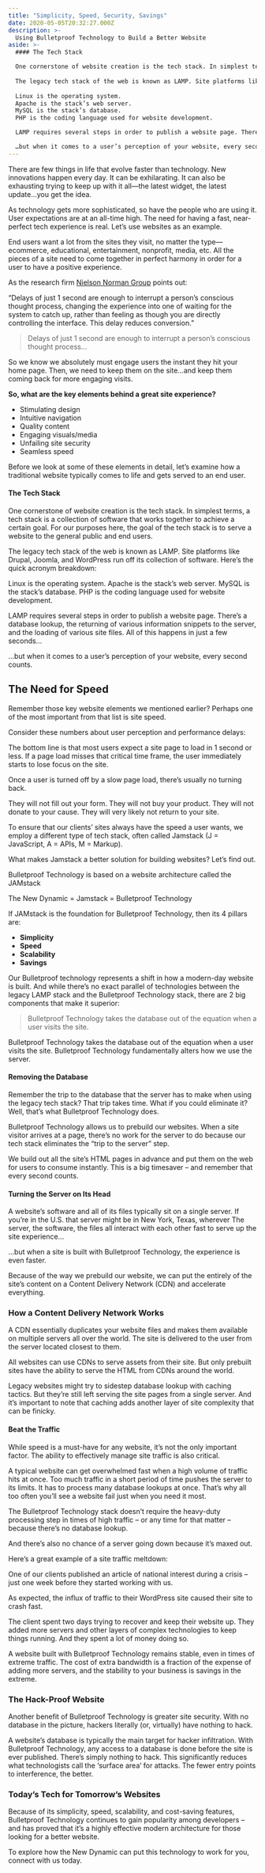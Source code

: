 ```yaml
---
title: "Simplicity, Speed, Security, Savings"
date: 2020-05-05T20:32:27.000Z
description: >-
  Using Bulletproof Technology to Build a Better Website
aside: >-
  #### The Tech Stack

  One cornerstone of website creation is the tech stack. In simplest terms, a tech stack is a collection of software that works together to achieve a certain goal. For our purposes here, the goal of the tech stack is to serve a website to the general public and end users.
  
  The legacy tech stack of the web is known as LAMP. Site platforms like Drupal, Joomla, and WordPress run off its collection of software. Here’s the quick acronym breakdown\:
  
  Linux is the operating system.
  Apache is the stack’s web server.
  MySQL is the stack’s database. 
  PHP is the coding language used for website development.

  LAMP requires several steps in order to publish a website page. There’s a database lookup, the returning of various information snippets to the server, and the loading of various site files. All of this happens in just a few seconds…

  …but when it comes to a user’s perception of your website, every second counts.
---
```


There are few things in life that evolve faster than technology. New innovations happen every day. It can be exhilarating. It can also be exhausting trying to keep up with it all—the latest widget, the latest update…you get the idea.

As technology gets more sophisticated, so have the people who are using it. User expectations are at an all-time high. The need for having a fast, near-perfect tech experience is real. Let’s use websites as an example.

End users want a lot from the sites they visit, no matter the type—ecommerce, educational, entertainment, nonprofit, media, etc. All the pieces of a site need to come together in perfect harmony in order for a user to have a positive experience.

As the research firm [Nielson Norman Group](https://www.nngroup.com/articles/the-need-for-speed/) points out:

“Delays of just 1 second are enough to interrupt a person’s conscious thought process, changing the experience into one of waiting for the system to catch up, rather than feeling as though you are directly controlling the interface. This delay reduces conversion.”

> Delays of just 1 second are enough to interrupt a person’s conscious thought process...

So we know we absolutely must engage users the instant they hit your home page. Then, we need to keep them on the site…and keep them coming back for more engaging visits.

**So, what are the key elements behind a great site experience?**

- Stimulating design
- Intuitive navigation
- Quality content
- Engaging visuals/media
- Unfailing site security
- Seamless speed

Before we look at some of these elements in detail, let’s examine how a traditional website typically comes to life and gets served to an end user.

<!-- aside -->

#### The Tech Stack

  One cornerstone of website creation is the tech stack. In simplest terms, a tech stack is a collection of software that works together to achieve a certain goal. For our purposes here, the goal of the tech stack is to serve a website to the general public and end users.
  
  The legacy tech stack of the web is known as LAMP. Site platforms like Drupal, Joomla, and WordPress run off its collection of software. Here’s the quick acronym breakdown\:
  
  Linux is the operating system.
  Apache is the stack’s web server.
  MySQL is the stack’s database. 
  PHP is the coding language used for website development.

  LAMP requires several steps in order to publish a website page. There’s a database lookup, the returning of various information snippets to the server, and the loading of various site files. All of this happens in just a few seconds…

  …but when it comes to a user’s perception of your website, every second counts.

  <!-- aside -->

## The Need for Speed

Remember those key website elements we mentioned earlier? Perhaps one of the most important from that list is site speed.

Consider these numbers about user perception and performance delays:

<!-- [Graphic – User Perception table] -->

The bottom line is that most users expect a site page to load in 1 second or less. If a page load misses that critical time frame, the user immediately starts to lose focus on the site.

Once a user is turned off by a slow page load, there’s usually no turning back.

They will not fill out your form.
They will not buy your product.
They will not donate to your cause.
They will very likely not return to your site.

To ensure that our clients’ sites always have the speed a user wants, we employ a different type of tech stack, often called Jamstack (J = JavaScript, A = APIs, M = Markup).

What makes Jamstack a better solution for building websites? Let’s find out.

Bulletproof Technology is based on a website architecture called the JAMstack

The New Dynamic = Jamstack = Bulletproof Technology

If JAMstack is the foundation for Bulletproof Technology, then its 4 pillars are:

- **Simplicity**
- **Speed**
- **Scalability**
- **Savings**

Our Bulletproof technology represents a shift in how a modern-day website is built. And while there’s no exact parallel of technologies between the legacy LAMP stack and the Bulletproof Technology stack, there are 2 big components that make it superior:

> Bulletproof Technology takes the database out of the equation when a user visits the site.

Bulletproof Technology takes the database out of the equation when a user visits the site.
Bulletproof Technology fundamentally alters how we use the server.

<!-- [Graphic – visual comparison of LAMP to BT or some sort of ‘pillar’ visual – JAMstack/Bulletproof as the base, 4 pillars emerging from it – can we create something?] -->

#### Removing the Database

Remember the trip to the database that the server has to make when using the legacy tech stack? That trip takes time. What if you could eliminate it? Well, that’s what Bulletproof Technology does.

Bulletproof Technology allows us to prebuild our websites. When a site visitor arrives at a page, there’s no work for the server to do because our tech stack eliminates the “trip to the server” step.

We build out all the site’s HTML pages in advance and put them on the web for users to consume instantly. This is a big timesaver – and remember that every second counts.

#### Turning the Server on Its Head

A website’s software and all of its files typically sit on a single server. If you’re in the U.S. that server might be in New York, Texas, wherever The server, the software, the files all interact with each other fast to serve up the site experience…

…but when a site is built with Bulletproof Technology, the experience is even faster.

Because of the way we prebuild our website, we can put the entirely of the site’s content on a Content Delivery Network (CDN) and accelerate everything.

### How a Content Delivery Network Works

A CDN essentially duplicates your website files and makes them available on multiple servers all over the world. The site is delivered to the user from the server located closest to them.

All websites can use CDNs to serve assets from their site. But only prebuilt sites have the ability to serve the HTML from CDNs around the world.

<!-- [Graphic – CDN] -->

Legacy websites might try to sidestep database lookup with caching tactics. But they’re still left serving the site pages from a single server. And it’s important to note that caching adds another layer of site complexity that can be finicky.

#### Beat the Traffic

While speed is a must-have for any website, it’s not the only important factor. The ability to effectively manage site traffic is also critical.

A typical website can get overwhelmed fast when a high volume of traffic hits at once. Too much traffic in a short period of time pushes the server to its limits. It has to process many database lookups at once. That’s why all too often you’ll see a website fail just when you need it most.

The Bulletproof Technology stack doesn’t require the heavy-duty processing step in times of high traffic – or any time for that matter – because there’s no database lookup.

And there’s also no chance of a server going down because it’s maxed out.

Here’s a great example of a site traffic meltdown:

One of our clients published an article of national interest during a crisis – just one week before they started working with us.

As expected, the influx of traffic to their WordPress site caused their site to crash fast.

The client spent two days trying to recover and keep their website up. They added more servers and other layers of complex technologies to keep things running. And they spent a lot of money doing so.

A website built with Bulletproof Technology remains stable, even in times of extreme traffic. The cost of extra bandwidth is a fraction of the expense of adding more servers, and the stability to your business is savings in the extreme.

<!-- [Graphic – Penalty of Success] -->

### The Hack-Proof Website

Another benefit of Bulletproof Technology is greater site security. With no database in the picture, hackers literally (or, virtually) have nothing to hack.

A website’s database is typically the main target for hacker infiltration. With Bulletproof Technology, any access to a database is done before the site is ever published. There’s simply nothing to hack. This significantly reduces what technologists call the ‘surface area’ for attacks. The fewer entry points to interference, the better.

### Today’s Tech for Tomorrow’s Websites

Because of its simplicity, speed, scalability, and cost-saving features, Bulletproof Technology continues to gain popularity among developers – and has proved that it’s a highly effective modern architecture for those looking for a better website.

To explore how the New Dynamic can put this technology to work for you, connect with us today.
